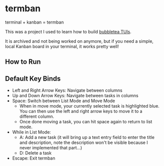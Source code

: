 # termban
terminal + kanban = termban

This was a project I used to learn how to build [bubbletea TUIs](https://github.com/charmbracelet/bubbletea).

It is archived and not being worked on anymore, but if you need a simple, local Kanban board in your terminal, it works pretty well!

## How to Run


## Default Key Binds
- Left and Right Arrow Keys: Navigate between columns
- Up and Down Arrow Keys: Navigate between tasks in columns
- Space: Switch between List Mode and Move Mode
  - When in move mode, your currently selected task is highlighted blue. You can then use the left and right arrow keys to move it to a different column.
  - Once done moving a task, you can hit space again to return to list mode.
- While in List Mode:
  - A: Add a new task (it will bring up a text entry field to enter the title and description, note the description won't be visible because I never implemented that part...)
  - D: Delete a task
- Escape: Exit termban